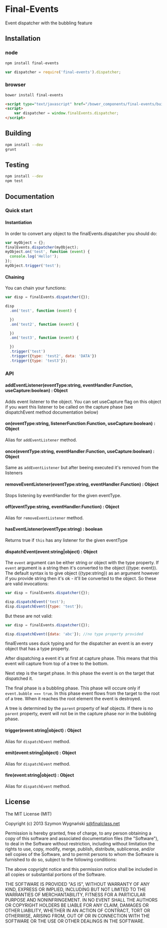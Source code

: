 Final-Events
===============

Event dispatcher with the bubbling feature

## Installation

### node

```bash
npm install final-events
```

```js
var dispatcher = require('final-events').dispatcher;
```

### browser

```bash
bower install final-events
```

```html
<script type="text/javascript" href="/bower_components/final-events/build/final-events.js"></script>
<script>
    var dispatcher = window.finalEvents.dispatcher;
</script>
```

## Building

```bash
npm install --dev
grunt
```

## Testing

```bash
npm install --dev
npm test
```

## Documentation

### Quick start

#### Instantiation

In order to convert any object to the finalEvents.dispatcher you should do:

```js
var myObject = {};
finalEvents.dispatcher(myObject);
myObject.on('test', function (event) {
  console.log('Hello!');
});
myObject.trigger('test');
```

#### Chaining

You can chain your functions:

```js
var disp = finalEvents.dispatcher({});

disp
  .on('test', function (event) {

  })
  .on('test2', function (event) {

  })
  .on('test3', function (event) {

  })
  .trigger('test')
  .trigger({type: 'test2', data: 'DATA'})
  .trigger({type: 'test3'});
```

### API

#### addEventListener(eventType:string, eventHandler:Function, useCapture:boolean) : Object

Adds event listener to the object.
You can set useCapture flag on this object if you want this listener to be called on the capture phase
(see dispatchEvent method documentation below)

#### on(eventType:string, listenerFunction:Function, useCapture:boolean) : Object

Alias for `addEventListener` method.

#### once(eventType:string, eventHandler:Function, useCapture:boolean) : Object

Same as `addEventListener` but after beeing executed it's removed from the listeners

#### removeEventListener(eventType:string, eventHandler:Function) : Object

Stops listening by eventHandler for the given eventType.

#### off(eventType:string, eventHandler:Function) : Object

Alias for `removeEventListener` method.

#### hasEventListener(eventType:string) : boolean

Returns true if `this` has any listener for the given eventType

#### dispatchEvent(event:string|object) : Object

The `event` argument can be either string or object with the type property.
If `event` argument is a string then it's converted to the object ({type: event}).
The default syntax is to give object ({type:string}) as an argument however if you provide string
then it's ok - it'll be converted to the object. So these are valid invocations:

```js
var disp = finalEvents.dispatcher({});

disp.dispatchEvent('test');
disp.dispatchEvent({type: 'test'});
```

But these are not valid:

```js
var disp = finalEvents.dispatcher({});

disp.dispatchEvent({data: 'abc'}); //no type property provided
```

finalEvents uses duck typing and for the dispatcher an event is an every object that has a type property.

After dispatching a event it's at first at capture phase. This means that this event will capture from top of a tree to the bottom.

Next step is the target phase. In this phase the event is on the target that dispatched it.

The final phase is a bubbling phase. This phase will occure only if `event.bubble === true`. In this phase event flows from the target to the root of a tree. When it reaches the root element the event is destroyed.

A tree is determined by the `parent` property of leaf objects. If there is no `parent` property, event will not be in the capture phase nor in the bubbling phase.

#### trigger(event:string|object) : Object

Alias for `dispatchEvent` method.

#### emit(event:string|object) : Object

Alias for `dispatchEvent` method.

#### fire(event:string|object) : Object

Alias for `dispatchEvent` method.


## License

The MIT License (MIT)

Copyright (c) 2013 Szymon Wygnański <s@finalclass.net>

Permission is hereby granted, free of charge, to any person obtaining a copy of
this software and associated documentation files (the "Software"), to deal in
the Software without restriction, including without limitation the rights to
use, copy, modify, merge, publish, distribute, sublicense, and/or sell copies of
the Software, and to permit persons to whom the Software is furnished to do so,
subject to the following conditions:

The above copyright notice and this permission notice shall be included in all
copies or substantial portions of the Software.

THE SOFTWARE IS PROVIDED "AS IS", WITHOUT WARRANTY OF ANY KIND, EXPRESS OR
IMPLIED, INCLUDING BUT NOT LIMITED TO THE WARRANTIES OF MERCHANTABILITY, FITNESS
FOR A PARTICULAR PURPOSE AND NONINFRINGEMENT. IN NO EVENT SHALL THE AUTHORS OR
COPYRIGHT HOLDERS BE LIABLE FOR ANY CLAIM, DAMAGES OR OTHER LIABILITY, WHETHER
IN AN ACTION OF CONTRACT, TORT OR OTHERWISE, ARISING FROM, OUT OF OR IN
CONNECTION WITH THE SOFTWARE OR THE USE OR OTHER DEALINGS IN THE SOFTWARE.